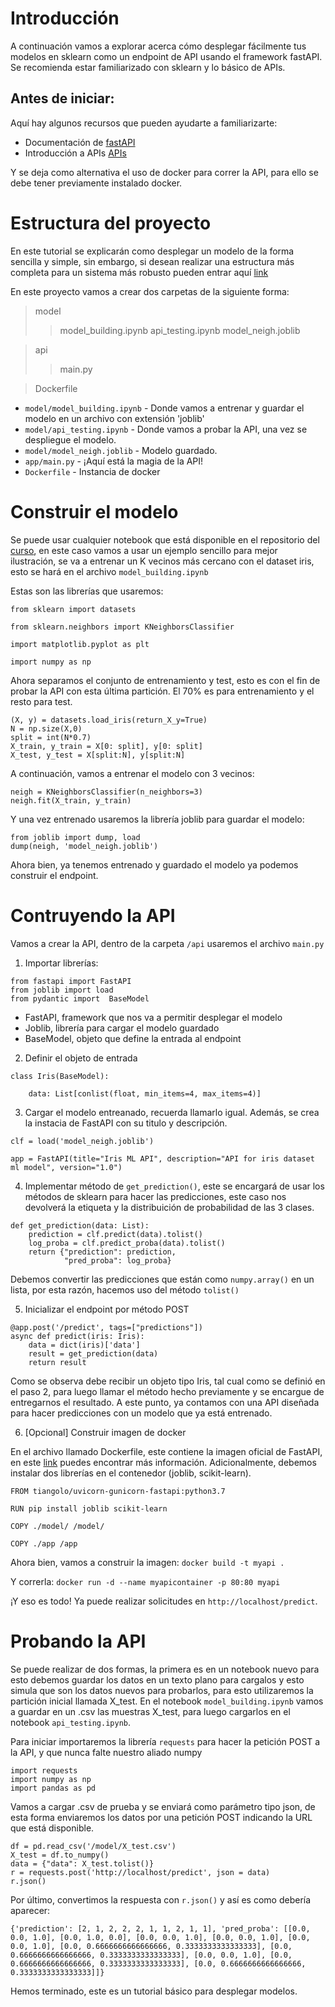 
# Introducción

A continuación vamos a explorar acerca cómo desplegar fácilmente tus modelos en sklearn como un endpoint de API usando el framework fastAPI. Se recomienda estar familiarizado con sklearn y lo básico de APIs. 

## Antes de iniciar:


Aquí hay algunos recursos que pueden ayudarte a familiarizarte:


* Documentación de [fastAPI](https://fastapi.tiangolo.com/)
* Introducción a APIs [APIs](https://www.freecodecamp.org/news/what-is-an-api-in-english-please-b880a3214a82/)

Y se deja como alternativa el uso de docker para correr la API, para ello se debe tener previamente instalado docker.


# Estructura del proyecto

En este tutorial se explicarán como desplegar un modelo de la forma sencilla y simple, sin embargo, si desean realizar una estructura más completa para un sistema más robusto pueden entrar aquí [link](https://github.com/eightBEC/fastapi-ml-skeleton/tree/master/fastapi_skeleton)

En este proyecto vamos a crear dos carpetas de la siguiente forma:

> model
> >  model_building.ipynb
> > api_testing.ipynb
> > model_neigh.joblib

> api
> > main.py

> Dockerfile


* `model/model_building.ipynb` -  Donde vamos a entrenar y guardar el modelo en un archivo con extensión 'joblib' 
* `model/api_testing.ipynb` - Donde vamos a probar la API, una vez se despliegue el modelo.
* `model/model_neigh.joblib` - Modelo guardado.
* `app/main.py` - ¡Aquí está la magia de la API!
* `Dockerfile` - Instancia de docker


# Construir el modelo

Se puede usar cualquier notebook que está disponible en el repositorio del [curso](https://github.com/jdariasl/ML_IntroductoryCourse/tree/master/Labs), en este caso vamos a usar un ejemplo sencillo para mejor ilustración, se va a entrenar un K vecinos más cercano con el dataset iris, esto se hará en el archivo `model_building.ipynb`

Estas son las librerías que usaremos:
```
from sklearn import datasets

from sklearn.neighbors import KNeighborsClassifier

import matplotlib.pyplot as plt

import numpy as np
```

Ahora separamos el conjunto de entrenamiento y test, esto es con el fin de probar la API con esta última partición. El 70% es para entrenamiento y el resto para test.

```
(X, y) = datasets.load_iris(return_X_y=True)
N = np.size(X,0)
split = int(N*0.7)
X_train, y_train = X[0: split], y[0: split]
X_test, y_test = X[split:N], y[split:N]
```

A continuación, vamos a entrenar el modelo con 3 vecinos:

```
neigh = KNeighborsClassifier(n_neighbors=3)
neigh.fit(X_train, y_train)
```

Y una vez entrenado usaremos la librería joblib para guardar el modelo:

```
from joblib import dump, load
dump(neigh, 'model_neigh.joblib')
```

Ahora bien, ya tenemos entrenado y guardado el modelo ya podemos construir el endpoint.

# Contruyendo la API

Vamos a crear la API, dentro de la carpeta `/api` usaremos el archivo `main.py`

1. Importar librerías:

```
from fastapi import FastAPI
from joblib import load
from pydantic import  BaseModel
```

* FastAPI, framework que nos va a permitir desplegar el modelo
* Joblib, librería para cargar el modelo guardado
* BaseModel, objeto que define la entrada al endpoint

2. Definir el objeto de entrada

```
class Iris(BaseModel):

    data: List[conlist(float, min_items=4, max_items=4)]
```

3. Cargar el modelo entreanado, recuerda llamarlo igual. Además, se crea la instacia de FastAPI con su titulo y descripción.
```
clf = load('model_neigh.joblib')

app = FastAPI(title="Iris ML API", description="API for iris dataset ml model", version="1.0")

```

4. Implementar método de `get_prediction()`, este se encargará de usar los métodos de sklearn para hacer las predicciones, este caso nos devolverá la etiqueta y la distribuición de probabilidad de las 3 clases.

```
def get_prediction(data: List):
    prediction = clf.predict(data).tolist()
    log_proba = clf.predict_proba(data).tolist()
    return {"prediction": prediction,
            "pred_proba": log_proba}
```  

Debemos convertir las predicciones que están como `numpy.array()` en un lista, por esta razón, hacemos uso del método `tolist()`

5. Inicializar el endpoint por método POST

```
@app.post('/predict', tags=["predictions"])
async def predict(iris: Iris):
    data = dict(iris)['data']
    result = get_prediction(data)
    return result
```

Como se observa debe recibir un objeto tipo Iris, tal cual como se definió en el paso 2, para luego llamar el método hecho previamente y se encargue de entregarnos el resultado.
A este punto, ya contamos con una API diseñada para hacer predicciones con un modelo que ya está entrenado. 

6. [Opcional] Construir imagen de docker

En el archivo llamado Dockerfile, este contiene la imagen oficial de FastAPI, en este [link](https://fastapi.tiangolo.com/deployment/) puedes encontrar más información.
Adicionalmente, debemos instalar dos librerías en el contenedor (joblib, scikit-learn).

```
FROM tiangolo/uvicorn-gunicorn-fastapi:python3.7

RUN pip install joblib scikit-learn

COPY ./model/ /model/

COPY ./app /app
```

Ahora bien, vamos a construir la imagen:
`docker build -t myapi .`


Y correrla:
`docker run -d --name myapicontainer -p 80:80 myapi`

¡Y eso es todo! Ya puede realizar solicitudes en `http://localhost/predict`.


# Probando la API

Se puede realizar de dos formas, la primera es en un notebook nuevo para esto debemos guardar los datos en un texto plano para cargalos y esto simula que son los datos nuevos para probarlos, para esto utilizaremos la partición inicial llamada X_test.
En el notebook `model_building.ipynb` vamos a guardar en un .csv las muestras X_test, para luego cargarlos en el notebook `api_testing.ipynb`.

Para iniciar importaremos la librería `requests` para hacer la petición POST a la API, y que nunca falte nuestro aliado numpy

```
import requests
import numpy as np
import pandas as pd
```

Vamos a cargar .csv de prueba y se enviará como parámetro tipo json, de esta forma enviaremos los datos por una petición POST indicando la URL que está disponible.

```
df = pd.read_csv('/model/X_test.csv')
X_test = df.to_numpy()
data = {"data": X_test.tolist()}
r = requests.post('http://localhost/predict', json = data)
r.json()

```

Por último, convertimos la respuesta con `r.json()` y así es como debería aparecer:

`{'prediction': [2, 1, 2, 2, 2, 1, 1, 2, 1, 1],
 'pred_proba': [[0.0, 0.0, 1.0],
  [0.0, 1.0, 0.0],
  [0.0, 0.0, 1.0],
  [0.0, 0.0, 1.0],
  [0.0, 0.0, 1.0],
  [0.0, 0.6666666666666666, 0.3333333333333333],
  [0.0, 0.6666666666666666, 0.3333333333333333],
  [0.0, 0.0, 1.0],
  [0.0, 0.6666666666666666, 0.3333333333333333],
  [0.0, 0.6666666666666666, 0.3333333333333333]]}`

Hemos terminado, este es un tutorial básico para desplegar modelos.



